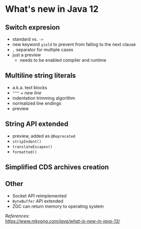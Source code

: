 # What's new in Java 12

## Switch expresion

* standard vs. `->`
* new keyword `yield` to prevent from falling to the next clause
* `,` separator for multiple cases
* just a preview
  * needs to be enabled compiler and runtime

## Multiline string literals

* a.k.a. text blocks
* `"""` + *new line*
* indentation trimming algorithm
* normalized line endings
* preview

## String API extended

* preview, added as `@Deprecated`
* `stripIndent()`
* `translateEscapes()`
* `formatted()`


## Simplified CDS archives creation



## Other

* Socket API reimplemented
* `ByteBuffer` API extended
* ZGC can return memory to operating system

*References:  
https://www.mkyong.com/java/what-is-new-in-java-13/*